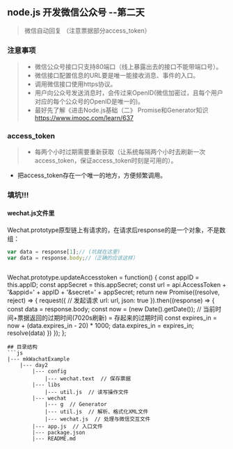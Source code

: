 ## node.js 开发微信公众号 --第二天
> 微信自动回复 （注意票据部分access_token）

### 注意事项
> * 微信公众号接口只支持80端口（线上暴露出去的接口不能带端口号）。
>  * 微信接口配置信息的URL要是唯一能接收消息、事件的入口。
>  * 调用微信接口使用https协议。
>  * 用户向公众号发送消息时，会传过来OpenID(微信加密过，且每个用户对应的每个公众号的OpenID是唯一的)。
>  * 最好先了解《进击Node.js基础（二》 Promise和Generator知识  https://www.imooc.com/learn/637

### access_token
> * 每两个小时过期需要重新获取（让系统每隔两个小时去刷新一次access_token，保证access_token时刻是可用的）。
  * 把access_token存在一个唯一的地方，方便频繁调用。

### 填坑!!!
>
#### wechat.js文件里
Wechat.prototype原型链上有请求的，在请求后response的是一个对象，不是数组：
```js
var data = response[1];// (坑就在这里)
var data = response.body;//（正确的应该这样）
```

> ```js
Wechat.prototype.updateAccesstoken = function() {
    const appID = this.appID;
    const appSecret = this.appSecret;
    const url = api.AccessToken + '&appid=' + appID + '&secret=' + appSecret;
    return new Promise((resolve, reject) => {
        request({ // 发起请求
            url: url,
            json: true
        }).then((response) => {
            const data = response.body;
            const now = (new Date().getDate());
            // 当前时间+票据返回的过期时间(7020s刷新) = 存起来的过期时间
            const expires_in = now + (data.expires_in - 20) * 1000;
            data.expires_in = expires_in;
            resolve(data)
        })
    });
};
```
## 目录结构
```js
|--- mkWachatExample
    |--- day2
        |--- config
            |--- wechat.text  // 保存票据
        |--- libs
            |--- util.js  // 读写操作文件
        |--- wechat
            |--- g  // Generator
            |--- util.js  // 解析、格式化XML文件
            |--- wechat.js  // 处理与微信交互文件
        |--- app.js  // 入口文件
        |--- package.json
        |--- README.md
```